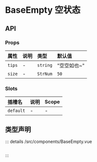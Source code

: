 # BaseEmpty 空状态



## API 
### Props

|属性|说明|类型|默认值|
|:---|:---|:---|:---|
|`tips`|-|`string`|"空空如也~"|
|`size`|-|`StrNum`|`50`|

### Slots

|插槽名|说明|Scope|
|:---|:---|:---|
|`default`|-|-|



## 类型声明
::: details
/src/components/BaseEmpty.vue


``` ts


```

:::  


